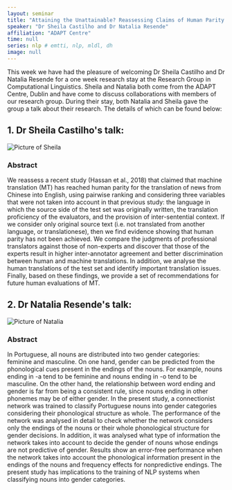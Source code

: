 ```yaml
---
layout: seminar
title: "Attaining the Unattainable? Reassessing Claims of Human Parity in Neural Machine Translation & Classifying nouns in Portuguese into gender categories: a deep learning approach"
speaker: "Dr Sheila Castilho and Dr Natalia Resende"
affiliation: "ADAPT Centre" 
time: null 
series: nlp # emtti, nlp, mldl, dh 
image: null
---
```


This week we have had the pleasure of welcoming Dr Sheila Castilho and Dr Natalia Resende for a one week research stay at the Research Group in Computational Linguistics. Sheila and Natalia both come from the ADAPT Centre, Dublin and have come to discuss collaborations with members of our research group. During their stay, both Natalia and Sheila gave the group a talk about their research. The details of which can be found below:

## 1. Dr Sheila Castilho's talk:

![Picture of Sheila](../../rgcl_content/images/2018-11-19-sheila-castilho.jpg "Picture of Sheila giving her talk")

### Abstract

We reassess a recent study (Hassan et al., 2018) that claimed that machine translation (MT) has reached human parity for the translation of news from Chinese into English, using pairwise ranking and considering three variables that were not taken into account in that previous study: the language in which the source side of the test set was originally written, the translation proficiency of the evaluators, and the provision of inter-sentential context. If we consider only original source text (i.e. not translated from another language, or translationese), then we find evidence showing that human parity has not been achieved. We compare the judgments of professional translators against those of non-experts and discover that those of the experts result in higher inter-annotator agreement and better discrimination between human and machine translations. In addition, we analyse the human translations of the test set and identify important translation issues. Finally, based on these findings, we provide a set of recommendations for future human evaluations of MT.


## 2. Dr Natalia Resende's talk:

![Picture of Natalia](../../rgcl_content/images/2018-11-19-natalia-resende.jpg "Picture of Natalia giving her talk.")

### Abstract

In Portuguese, all nouns are distributed into two gender categories: feminine and masculine. On one hand, gender can be predicted from the phonological cues present in the endings of the nouns. For example, nouns ending in -a  tend to be feminine and nouns ending in -o   tend to be masculine. On the other hand, the relationship between word ending and gender is far from being a consistent rule, since nouns ending in other phonemes may be of either gender. In the present study, a connectionist network was trained to classify Portuguese nouns into gender categories considering their phonological structure as whole. The performance of the network was analysed in detail to check whether the network considers only the endings of the nouns or their whole phonological structure for gender decisions. In addition, it was analysed what type of information the network takes into account to decide the gender of nouns whose endings are not predictive of gender. Results show an error-free performance when the network takes into account the phonological information present in the endings of the nouns and frequency effects for nonpredictive endings. The present study has implications to the training of NLP systems when classifying nouns into gender categories.

